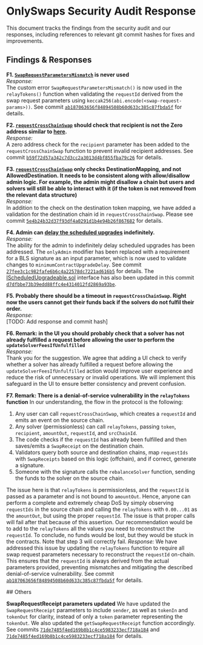 # OnlySwaps Security Audit Response

This document tracks the findings from the security audit and our responses, including references to relevant git commit hashes for fixes and improvements.

## Findings & Responses

**F1. [`SwapRequestParametersMismatch`](https://github.com/randa-mu/onlyswaps-solidity/blob/70d423aa6263bef123f409b6c38dbe5d63fb006a/src/libraries/ErrorsLib.sol#L18) is never used**  
*Response:*  
The custom error `SwapRequestParametersMismatch()` is now used in the `relayTokens()` function when validating the `requestId` derived from the swap request parameters using `keccak256(abi.encode(<swap-request-params>))`. See commit [`ab187063656f84894508b60d633c385c87fbda5f`](https://github.com/randa-mu/onlyswaps-solidity/pull/73/commits/ab187063656f84894508b60d633c385c87fbda5f) for details.

**F2. [`requestCrossChainSwap`](https://github.com/randa-mu/onlyswaps-solidity/blob/70d423aa6263bef123f409b6c38dbe5d63fb006a/src/Router.sol#L115) should check that recipient is not the Zero address similar to [here](https://github.com/randa-mu/onlyswaps-solidity/blob/70d423aa6263bef123f409b6c38dbe5d63fb006a/src/Router.sol#L183).**  
*Response:*  
A zero address check for the `recipient` parameter has been added to the `requestCrossChainSwap` function to prevent invalid recipient addresses. See commit [`b59f72d57a342c7d3cc2a3013d4bf855fba79c26`](https://github.com/randa-mu/onlyswaps-solidity/pull/70/commits/b59f72d57a342c7d3cc2a3013d4bf855fba79c26) for details.

**F3. [`requestCrossChainSwap`](https://github.com/randa-mu/onlyswaps-solidity/blob/70d423aa6263bef123f409b6c38dbe5d63fb006a/src/Router.sol#L124) only checks DestinationMapping, and not AllowedDestination. It needs to be consistent along with allow/disallow admin logic. For example, the admin might disallow a chain but users and solvers will still be able to interact with it (if the token is not removed from the relevant data structure)**  
*Response:*  
In addition to the check on the destination token mapping, we have added a validation for the destination chain id in `requestCrossChainSwap`. Please see commit [`5e4b24b32d37f93df4a0291d1b4e94b26f867682`](https://github.com/randa-mu/onlyswaps-solidity/pull/71/commits/5e4b24b32d37f93df4a0291d1b4e94b26f867682) for details.

**F4. Admin can [delay the scheduled upgrades](https://github.com/randa-mu/onlyswaps-solidity/blob/70d423aa6263bef123f409b6c38dbe5d63fb006a/src/Router.sol#L476) indefinitely.**  
*Response:*  
The ability for the admin to indefinitely delay scheduled upgrades has been addressed. The `onlyAdmin` modifier has been replaced with a requirement for a BLS signature as an input parameter, which is now used to validate changes to `minimumContractUpgradeDelay`. See commit [`27fee3c1c982fafe6b6c4a22578dc7221ad616b5`](https://github.com/randa-mu/onlyswaps-solidity/pull/72/commits/27fee3c1c982fafe6b6c4a22578dc7221ad616b5) for details. The [IScheduledUpgradeable.sol](src/interfaces/IScheduledUpgradeable.sol) interface has also been updated in this commit [`d7dfbbe73b39edd88ffc4e4314012fd2869a93be`](https://github.com/randa-mu/onlyswaps-solidity/pull/74/commits/d7dfbbe73b39edd88ffc4e4314012fd2869a93be).

**F5. Probably there should be a timeout in `requestCrossChainSwap`. Right now the users cannot get their funds back if the solvers do not fulfil their order.**  
*Response:*  
[TODO: Add response and commit hash]

**F6. Remark: in the UI you should probably check that a solver has not already fulfilled a request before allowing the user to perform the `updateSolverFeesIfUnfulfilled`**  
*Response:*  
Thank you for the suggestion. We agree that adding a UI check to verify whether a solver has already fulfilled a request before allowing the `updateSolverFeesIfUnfulfilled` action would improve user experience and reduce the risk of unnecessary or invalid operations. We will implement this safeguard in the UI to ensure better consistency and prevent confusion.

**F7. Remark: There is a denial-of-service vulnerability in the `relayTokens` function** 
In our understanding, the flow in the protocol is the following: 
1. Any user can call `requestCrossChainSwap`, which creates a `requestId` and emits an event on the source chain.
2. Any solver (permissionless) can call `relayTokens`, passing `token`, `recipient`, `amountOut`, `requestId`, and `srcChainId`.
3. The code checks if the `requestId` has already been fulfilled and then saves/emits a `SwapReceipt` on the destination chain.
4. Validators query both source and destination chains, map `requestIds` with `SwapReceipts` based on this logic (offchain), and if correct, generate a signature.
5. Someone with the signature calls the `rebalanceSolver` function, sending the funds to the solver on the source chain.

The issue here is that `relayTokens` is permissionless, and the `requestId` is passed as a parameter and is not bound to `amountOut`. Hence, anyone can perform a complete and extremely cheap DoS by simply observing `requestIds` in the source chain and calling the `relayTokens` with `0.00...01` as the `amountOut`, but using the proper `requestId`. 
The issue is that proper calls will fail after that because of this assertion. Our recommendation would be to add to the `relayTokens` all the values you need to reconstruct the `requestId`. To conclude, no funds would be lost, but they would be stuck in the contracts. 
Note that step 3 will correctly fail.
*Response:* 
We have addressed this issue by updating the `relayTokens` function to require all swap request parameters necessary to reconstruct the `requestId` on-chain. This ensures that the `requestId` is always derived from the actual parameters provided, preventing mismatches and mitigating the described denial-of-service vulnerability. See commit [`ab187063656f84894508b60d633c385c87fbda5f`](https://github.com/randa-mu/onlyswaps-solidity/pull/73/commits/ab187063656f84894508b60d633c385c87fbda5f) for details.


## Others

**SwapRequestReceipt parameters updated**
We have updated the `SwapRequestReceipt` parameters to include `sender`, as well as `tokenIn` and `tokenOut` for clarity, instead of only a `token` parameter representing the `tokenOut`. We also updated the `getSwapRequestReceipt` function accordingly. See commits [`71de7485f4ed169b8b1c4ce5983233ecf718a184`](https://github.com/randa-mu/onlyswaps-solidity/pull/74/commits/71de7485f4ed169b8b1c4ce5983233ecf718a184) and [`71de7485f4ed169b8b1c4ce5983233ecf718a184`](https://github.com/randa-mu/onlyswaps-solidity/pull/74/commits/71de7485f4ed169b8b1c4ce5983233ecf718a184) for details.
